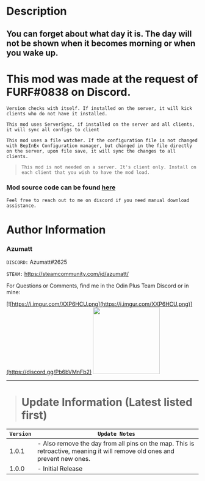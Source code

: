 # Description

## You can forget about what day it is. The day will not be shown when it becomes morning or when you wake up.

# This mod was made at the request of FURF#0838 on Discord.

`Version checks with itself. If installed on the server, it will kick clients who do not have it installed.`

`This mod uses ServerSync, if installed on the server and all clients, it will sync all configs to client`

`This mod uses a file watcher. If the configuration file is not changed with BepInEx Configuration manager, but changed in the file directly on the server, upon file save, it will sync the changes to all clients.`



> `This mod is not needed on a server. It's client only. Install on each client that you wish to have the mod load.`

### Mod source code can be found [here](https://github.com/AzumattDev/AMnesia)

`Feel free to reach out to me on discord if you need manual download assistance.`

# Author Information

### Azumatt

`DISCORD:` Azumatt#2625

`STEAM:` https://steamcommunity.com/id/azumatt/

For Questions or Comments, find me in the Odin Plus Team Discord or in mine:

[![https://i.imgur.com/XXP6HCU.png](https://i.imgur.com/XXP6HCU.png)](https://discord.gg/Pb6bVMnFb2)
<a href="https://discord.gg/pdHgy6Bsng"><img src="https://i.imgur.com/Xlcbmm9.png" href="https://discord.gg/pdHgy6Bsng" width="175" height="175"></a>
***

> # Update Information (Latest listed first)

| `Version` | `Update Notes`                                                                                                             |
|-----------|----------------------------------------------------------------------------------------------------------------------------|
| 1.0.1     | - Also remove the day from all pins on the map. This is retroactive, meaning it will remove old ones and prevent new ones. |
| 1.0.0     | - Initial Release                                                                                                          |
